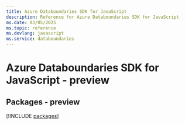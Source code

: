 ```yaml
---
title: Azure Databoundaries SDK for JavaScript
description: Reference for Azure Databoundaries SDK for JavaScript
ms.date: 03/05/2025
ms.topic: reference
ms.devlang: javascript
ms.service: databoundaries
---
```

# Azure Databoundaries SDK for JavaScript - preview
## Packages - preview
[!INCLUDE [packages](databoundaries-index.md)]